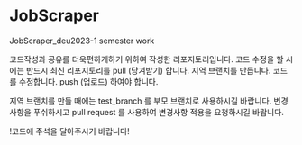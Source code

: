 # JobScraper
JobScraper_deu2023-1 semester work

코드작성과 공유를 더욱편하게하기 위하여 작성한 리포지토리입니다.
코드 수정을 할 시에는 반드시 최신 리포지토리를 pull (당겨받기) 합니다.
지역 브랜치를 만듭니다.
코드를 수정합니다.
push (업로드) 하여야 합니다.

지역 브랜치를 만들 때에는
test_branch 를 부모 브랜치로 사용하시길 바랍니다.
변경사항을 푸쉬하시고 pull request 를 사용하여 변경사항 적용을 요청하시길 바랍니다.

!코드에 주석을 달아주시기 바랍니다!
